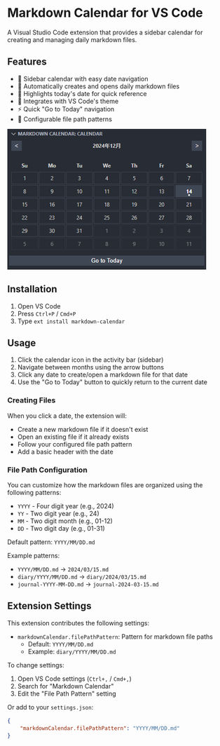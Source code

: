 # Markdown Calendar for VS Code

A Visual Studio Code extension that provides a sidebar calendar for creating and managing daily markdown files.

## Features

- 📅 Sidebar calendar with easy date navigation
- 📝 Automatically creates and opens daily markdown files
- 🎯 Highlights today's date for quick reference
- 🎨 Integrates with VS Code's theme
- ⚡ Quick "Go to Today" navigation
- 🔧 Configurable file path patterns

![Calendar Preview](/resources/calendar-preview.png)

## Installation

1. Open VS Code
2. Press `Ctrl+P` / `Cmd+P`
3. Type `ext install markdown-calendar`

## Usage

1. Click the calendar icon in the activity bar (sidebar)
2. Navigate between months using the arrow buttons
3. Click any date to create/open a markdown file for that date
4. Use the "Go to Today" button to quickly return to the current date

### Creating Files

When you click a date, the extension will:
- Create a new markdown file if it doesn't exist
- Open an existing file if it already exists
- Follow your configured file path pattern
- Add a basic header with the date

### File Path Configuration

You can customize how the markdown files are organized using the following patterns:

- `YYYY` - Four digit year (e.g., 2024)
- `YY` - Two digit year (e.g., 24)
- `MM` - Two digit month (e.g., 01-12)
- `DD` - Two digit day (e.g., 01-31)

Default pattern: `YYYY/MM/DD.md`

Example patterns:
- `YYYY/MM/DD.md` → `2024/03/15.md`
- `diary/YYYY/MM/DD.md` → `diary/2024/03/15.md`
- `journal-YYYY-MM-DD.md` → `journal-2024-03-15.md`

## Extension Settings

This extension contributes the following settings:

* `markdownCalendar.filePathPattern`: Pattern for markdown file paths
  - Default: `YYYY/MM/DD.md`
  - Example: `diary/YYYY/MM/DD.md`

To change settings:
1. Open VS Code settings (`Ctrl+,` / `Cmd+,`)
2. Search for "Markdown Calendar"
3. Edit the "File Path Pattern" setting

Or add to your `settings.json`:
```json
{
    "markdownCalendar.filePathPattern": "YYYY/MM/DD.md"
}

